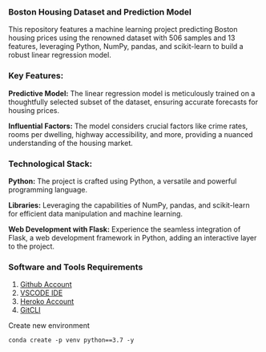 ### Boston Housing Dataset and Prediction Model

This repository features a machine learning project predicting Boston housing prices using the renowned dataset with 506 samples and 13 features, leveraging Python, NumPy, pandas, and scikit-learn to build a robust linear regression model.

### Key Features:

**Predictive Model:** The linear regression model is meticulously trained on a thoughtfully selected subset of the dataset, ensuring accurate forecasts for housing prices.

**Influential Factors:** The model considers crucial factors like crime rates, rooms per dwelling, highway accessibility, and more, providing a nuanced understanding of the housing market.

### Technological Stack:

**Python:** The project is crafted using Python, a versatile and powerful programming language.

**Libraries:**  Leveraging the capabilities of NumPy, pandas, and scikit-learn for efficient data manipulation and machine learning.

**Web Development with Flask:** Experience the seamless integration of Flask, a web development framework in Python, adding an interactive layer to the project.
 
### Software and Tools Requirements

1. [Github Account](https://github.com)
2. [VSCODE IDE](https://code.visualstdio.com/)
3. [Heroko Account](https://heroku.com)
4. [GitCLI](https://git-scm.com/book/en/v2/Getting-Started-The-Command-Line)

Create new environment
```
conda create -p venv python==3.7 -y
```
